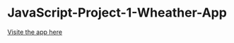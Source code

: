 # JavaScript-Project-1-Wheather-App

[Visite the app here](https://syedamir5560.github.io/JavaScript-Project-1-Wheather-App/)
